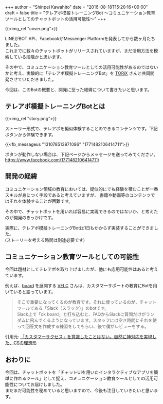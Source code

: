 +++
author = "Shinpei Kawahito"
date = "2016-08-18T15:20:16+09:00"
draft = false
title = "テレアポ模擬トレーニングBot 〜コミュニケーション教育ツールとしてのチャットボットの活用可能性〜"
+++

{{<img_rel "cover.png">}}

LINEがBOT API、FacebookがMessenger Platformを発表してから数ヶ月たちました。  
これまでに数々のチャットボットがリリースされていますが、まだ活用方法を模索している段階かと思います。

その中で、コミュニケーション教育ツールとしての活用可能性があるのではないかと考え、実験的に「テレアポ模擬トレーニングBot」を [TORiX](http://www.torix-corp.com/) さんと共同開発させていただきました。

今回は、このBotの概要と、開発に至った経緯について書きたいと思います。

## テレアポ模擬トレーニングBotとは
{{<img_rel "story.png">}}

ストーリー形式で、テレアポを擬似体験することのできるコンテンツです。下記ボタンから体験できます。

{{<fb_messageus "131078513971096" "1771482106414711">}}

ボタンが動作しない場合は、下記ページからメッセージを送ってみてください。  
https://www.facebook.com/1771482106414711/

## 開発の経緯
コミュニケーション領域の教育においては、疑似的にでも経験を積むことが一番スキルが身につく手段であると考えていますが、
書籍や動画等のコンテンツではそれを体験することが困難です。

その中で、チャットボットを用いれば容易に実現できるのではないか、と考えたのが開発のきっかけです。  

実際に、テレアポ模擬トレーニングBotは1日もかからず実装することができました。  
(ストーリーを考える時間は別途必要です)

## コミュニケーション教育ツールとしての可能性
今回は題材としてテレアポを取り上げましたが、他にも応用可能性はあると考えています。

例えば、[board](https://the-board.jp/) を展開する [VELC](http://www.velc.co.jp/about/) さんは、カスタマーサポートの教育にBotを用いていると語っています。

> そこで重要になってくるのが教育です。それに使っているのが、チャットツールである「Slack（スラック）」のbotです。  
Slack上で「ok board」と打ち込むと、FAQからSlackに質問だけがランダムに飛んでくるようになっています。スタッフには空き時間にそれを使って回答文を作成する練習をしてもらい、後で僕がレビューをする。

引用元: [「カスタマーサクセス」を意識したことはない。自然に神対応を実現した、CSの理想形](https://seleck.cc/article/475)

## おわりに
今回は、チャットボットを「チャットUIを用いたインタラクティブなアプリを簡単に作れるツール」として捉え、コミュニケーション教育ツールとしての活用可能性についてお届けしました。  
まだまだ可能性を秘めていると思いますので、今後も注目していきたいと思います。
